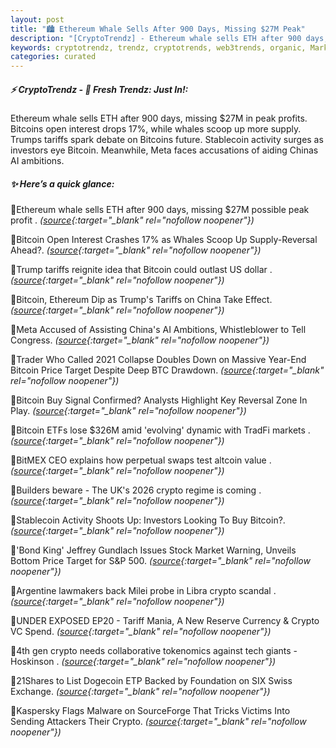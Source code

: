 ```yaml
---
layout: post
title: "🏙️ Ethereum Whale Sells After 900 Days, Missing $27M Peak"
description: "[CryptoTrendz] - Ethereum whale sells ETH after 900 days, missing $27M in peak profits. Bitcoins open interest drops 17%, while whales scoop up more supply. Trumps tariffs spark debate on Bitcoins future. Stablecoin activity surges as investors eye Bitcoin. Meanwhile, Meta faces accusations of aiding Chinas AI ambitions."
keywords: cryptotrendz, trendz, cryptotrends, web3trends, organic, Market, CEO, crypto, BTC, Ethereum, Bitcoin, ETH, altcoin, China, AI, Investors, Dogecoin
categories: curated
---
```


##### ⚡ CryptoTrendz - 📌 *Fresh Trendz: Just In!:*

Ethereum whale sells ETH after 900 days, missing $27M in peak profits. Bitcoins open interest drops 17%, while whales scoop up more supply. Trumps tariffs spark debate on Bitcoins future. Stablecoin activity surges as investors eye Bitcoin. Meanwhile, Meta faces accusations of aiding Chinas AI ambitions.

##### ✨ *Here’s a quick glance:*


🔹Ethereum whale sells ETH after 900 days, missing $27M possible peak profit . *([source](https://s.avyag.com/p93k){:target="_blank" rel="nofollow noopener"})*

🔹Bitcoin Open Interest Crashes 17% as Whales Scoop Up Supply-Reversal Ahead?. *([source](https://s.avyag.com/0dmw){:target="_blank" rel="nofollow noopener"})*

🔹Trump tariffs reignite idea that Bitcoin could outlast US dollar . *([source](https://s.avyag.com/y3er){:target="_blank" rel="nofollow noopener"})*

🔹Bitcoin, Ethereum Dip as Trump's Tariffs on China Take Effect. *([source](https://s.avyag.com/3b13){:target="_blank" rel="nofollow noopener"})*

🔹Meta Accused of Assisting China's AI Ambitions, Whistleblower to Tell Congress. *([source](https://s.avyag.com/qrel){:target="_blank" rel="nofollow noopener"})*

🔹Trader Who Called 2021 Collapse Doubles Down on Massive Year-End Bitcoin Price Target Despite Deep BTC Drawdown. *([source](https://s.avyag.com/u6nm){:target="_blank" rel="nofollow noopener"})*

🔹Bitcoin Buy Signal Confirmed? Analysts Highlight Key Reversal Zone In Play. *([source](https://s.avyag.com/6srv){:target="_blank" rel="nofollow noopener"})*

🔹Bitcoin ETFs lose $326M amid 'evolving' dynamic with TradFi markets . *([source](https://s.avyag.com/451b){:target="_blank" rel="nofollow noopener"})*

🔹BitMEX CEO explains how perpetual swaps test altcoin value . *([source](https://s.avyag.com/0s01){:target="_blank" rel="nofollow noopener"})*

🔹Builders beware - The UK's 2026 crypto regime is coming . *([source](https://s.avyag.com/gk5e){:target="_blank" rel="nofollow noopener"})*

🔹Stablecoin Activity Shoots Up: Investors Looking To Buy Bitcoin?. *([source](https://s.avyag.com/89xg){:target="_blank" rel="nofollow noopener"})*

🔹'Bond King' Jeffrey Gundlach Issues Stock Market Warning, Unveils Bottom Price Target for S&P 500. *([source](https://s.avyag.com/3148){:target="_blank" rel="nofollow noopener"})*

🔹Argentine lawmakers back Milei probe in Libra crypto scandal . *([source](https://s.avyag.com/or6a){:target="_blank" rel="nofollow noopener"})*

🔹UNDER EXPOSED EP20 - Tariff Mania, A New Reserve Currency & Crypto VC Spend. *([source](https://s.avyag.com/oi60){:target="_blank" rel="nofollow noopener"})*

🔹4th gen crypto needs collaborative tokenomics against tech giants - Hoskinson . *([source](https://s.avyag.com/9eve){:target="_blank" rel="nofollow noopener"})*

🔹21Shares to List Dogecoin ETP Backed by Foundation on SIX Swiss Exchange. *([source](https://s.avyag.com/vbc1){:target="_blank" rel="nofollow noopener"})*

🔹Kaspersky Flags Malware on SourceForge That Tricks Victims Into Sending Attackers Their Crypto. *([source](https://s.avyag.com/y7dv){:target="_blank" rel="nofollow noopener"})*
